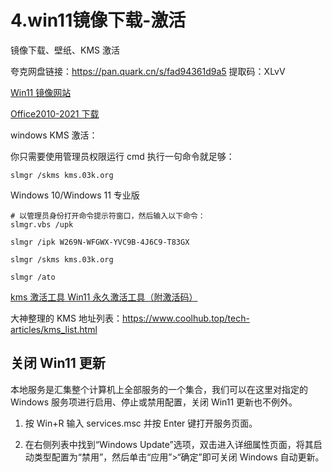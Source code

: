 # 4.win11镜像下载-激活

镜像下载、壁纸、KMS 激活

夸克网盘链接：https://pan.quark.cn/s/fad94361d9a5 提取码：XLvV

[Win11 镜像网站](https://latest10.win/)

[Office2010-2021 下载](https://tvs3g25cto.feishu.cn/drive/folder/fldcnFpXs7qXIOFfHH2sSps9tdK)

windows KMS 激活：

你只需要使用管理员权限运行 cmd 执行一句命令就足够：

```shell
slmgr /skms kms.03k.org
```

Windows 10/Windows 11 专业版

```shell
# 以管理员身份打开命令提示符窗口，然后输入以下命令：
slmgr.vbs /upk

slmgr /ipk W269N-WFGWX-YVC9B-4J6C9-T83GX

slmgr /skms kms.03k.org

slmgr /ato
```

[kms 激活工具 Win11 永久激活工具（附激活码）](https://www.win10com.com/win10jihuo/41378.html)

大神整理的 KMS 地址列表：https://www.coolhub.top/tech-articles/kms_list.html

## 关闭 Win11 更新

本地服务是汇集整个计算机上全部服务的一个集合，我们可以在这里对指定的 Windows 服务项进行启用、停止或禁用配置，关闭 Win11 更新也不例外。

1. 按 Win+R 输入 services.msc 并按 Enter 键打开服务页面。

2. 在右侧列表中找到“Windows Update”选项，双击进入详细属性页面，将其启动类型配置为“禁用”，然后单击“应用”>“确定”即可关闭 Windows 自动更新。
